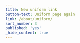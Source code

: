 ```yaml
---
title: New uniform link
button-text: Uniform page again
link: /about/uniform/
sort_number: 3
published: 'yes'
_hide_content: true
---
```


